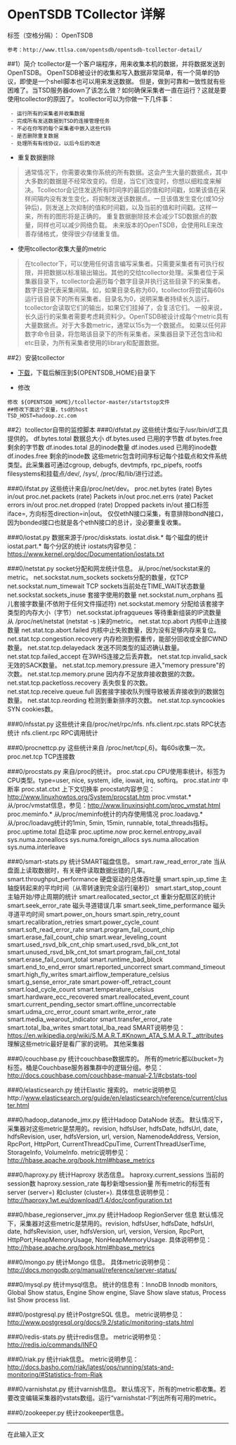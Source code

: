 # OpenTSDB TCollector 详解

标签（空格分隔）： OpenTSDB

    参考：http://www.ttlsa.com/opentsdb/opentsdb-tcollector-detail/

##1）简介
    tcollector是一个客户端程序，用来收集本机的数据，并将数据发送到OpenTSDB。
    OpenTSDB被设计的收集和写入数据非常简单，有一个简单的协议，即使是一个shell脚本也可以用来发送数据。
    但是，做到可靠和一致性就有些困难了。当TSD服务器down了该怎么做？如何确保采集者一直在运行？这就是要使用tcollector的原因了。
    tcollector可以为你做一下几件事：

     - 运行所有的采集者并收集数据
     - 完成所有发送数据到TSD的连接管理任务
     - 不必在你写的每个采集者中嵌入这些代码
     - 是否删除重复数据
     - 处理所有有线协议，以后今后的改进

- 重复数据删除

>    通常情况下，你需要收集你系统的所有数据。这会产生大量的数据点，其中大多数的数据是不经常改变的。但是，当它们改变时，你想以细粒度来解决。Tcollector会记住发送所有时间序的最后的值和时间戳，如果该值在采样间隔内没有发生变化，将抑制发送该数据点。一旦该值发生变化(或10分钟后)，则发送上次抑制的值和时间戳，以及当前的值和时间戳。这样一来，所有的图形将是正确的。
    重复数据删除技术会减少TSD数据点的数量，同样也可以减少网络负载。
    未来版本的OpenTSDB，会使用RLE来改善存储格式，使得很少存储重复值。
    
- 使用tcollector收集大量的metric

> 在tcollector下，可以使用任何语言编写采集者。只需要采集者有可执行权限，并把数据以标准输出输出。其他的交给tcollector处理。采集者位于采集器目录下，tcollector会遍历每个数字目录并执行这些目录下的采集者。数字目录代表采集间隔。如，如果目录名称为60，tcollector将尝试每60s运行该目录下的所有采集者。目录名为0，说明采集者持续长久运行。tcollector会读取它们的输出，如果它们挂掉了，会复活它们。
一般来说，长久运行的采集者需要考虑耗资料少。OpenTSDB被设计成每个metric具有大量数据点。对于大多数metric，通常以15s为一个数据点。
如果以任何非数字命令目录，将忽略该目录下的所有采集者。采集器目录下还包含lib和etc目录，为所有采集者使用的library和配置数据。

##2）安装tcollector

- [下载][1]，下载后解压到${OPENTSDB_HOME}目录下
 
- 修改
```
修改 ${OPENTSDB_HOME}/tcollector-master/startstop文件
##修改下面这个变量，tsd的host
TSD_HOST=hadoop.zc.com
```


##2）tcollector自带的监控脚本
###0/dfstat.py
这些统计类似于/usr/bin/df工具提供的。
df.bytes.total  数据总大小
df.bytes.used  已用的字节数
df.bytes.free    剩余的字节数
df.inodes.total  总的inode数量
df.inodes.used  已用的inode数
df.inodes.free  剩余的inode数
这些metric包含时间序标记每个挂载点和文件系统类型。此采集器可通过cgroup, debugfs, devtmpfs, rpc_pipefs, rootfs filesystems和挂载点/dev/, /sys/, /proc/和/lib/进行过滤。

###0/ifstat.py
这些统计来自/proc/net/dev。
proc.net.bytes    (rate) Bytes in/out
proc.net.packets  (rate) Packets in/out
proc.net.errs  (rate) Packet errors in/out
proc.net.dropped (rate) Dropped packets  in/out
接口标签iface=, 方向标签direction=in|out。 仅仅ethN接口采集，有意排除bondN接口，因为bonded接口也就是各个ethN接口的总计，没必要重复收集。

###0/iostat.py
数据来源于/proc/diskstats.
iostat.disk.*  每个磁盘的统计
iostat.part.* 每个分区的统计
iostats内容参见：https://www.kernel.org/doc/Documentation/iostats.txt

###0/netstat.py
socket分配和网龙统计信息。
从/proc/net/sockstat来的metric。
net.sockstat.num_sockets  sockets分配的数量，仅TCP
net.sockstat.num_timewait   TCP sockets当前处在TIME_WAIT状态数量
net.sockstat.sockets_inuse 套接字使用的数量
net.sockstat.num_orphans 孤儿套接字数量(不依附于任何文件描述符)
net.sockstat.memory 分配给该套接字类型的内存大小（字节）
net.sockstat.ipfragqueues 等待重新组装的IP流数量
从 /proc/net/netstat (netstat -s )来的metric。
net.stat.tcp.abort  内核中止连接数量
net.stat.tcp.abort.failed 内核中止失败数量，因为没有足够内存来复位。
net.stat.tcp.congestion.recovery 内存检测到假重传，能部分回收或全部CWND数量。
net.stat.tcp.delayedack 发送不同类型的延迟确认数量。
net.stat.tcp.failed_accept 在3WHS连接之后丢弃数。
net.stat.tcp.invalid_sack 无效的SACK数量。
net.stat.tcp.memory.pressure  进入"memory pressure"的次数。
net.stat.tcp.memory.prune  因内存不足放弃接收数据的次数。
net.stat.tcp.packetloss.recovery  丢失恢复的次数。
net.stat.tcp.receive.queue.full 因套接字接收队列慢导致被丢弃接收到的数据包数量。
net.stat.tcp.reording  检测到重新排序的次数。
net.stat.tcp.syncookies SYN cookies数。

###0/nfsstat.py
这些统计来自/proc/net/rpc/nfs.
nfs.client.rpc.stats  RPC状态统计
nfs.client.rpc  RPC调用统计

###0/procnettcp.py
这些统计来自 /proc/net/tcp{,6}。每60s收集一次。
 proc.net.tcp  TCP连接数

###0/procstats.py
来自/proc的统计。
proc.stat.cpu  CPU使用率统计。标签为CPU类型。type=user, nice, system, idle, iowait, irq, softirq。
proc.stat.intr  中断率
proc.stat.ctxt 上下文切换率
procstat内容参见：http://www.linuxhowtos.org/System/procstat.htm
proc.vmstat.*  从/proc/vmstat信息，参见：http://www.linuxinsight.com/proc_vmstat.html
proc.meminfo.* 从/proc/meminfo统计的内存使用情况
proc.loadavg.*  从/proc/loadavg统计的1min, 5min, 15min, runnable, total_threads指标。
proc.uptime.total 启动率
proc.uptime.now
proc.kernel.entropy_avail
sys.numa.zoneallocs
sys.numa.foreign_allocs
sys.numa.allocation
sys.numa.interleave

###0/smart-stats.py
统计SMART磁盘信息。
smart.raw_read_error_rate  当从盘面上读取数据时，有关硬件读取数据出错的几率。
smart.throughput_performance  硬盘驱动的总体吞吐量
smart.spin_up_time  主轴旋转起来的平均时间（从零转速到完全运行[毫秒]）
smart.start_stop_count  主轴开始/停止周期的统计
smart.reallocated_sector_ct  重新分配扇区的统计
smart.seek_error_rate 磁头寻道错误几率
smart.seek_time_performance 磁头寻道平均时间
smart.power_on_hours
smart.spin_retry_count
smart.recalibration_retries
smart.power_cycle_count
smart.soft_read_error_rate
smart.program_fail_count_chip
smart.erase_fail_count_chip
smart.wear_leveling_count
smart.used_rsvd_blk_cnt_chip
smart.used_rsvd_blk_cnt_tot
smart.unused_rsvd_blk_cnt_tot
smart.program_fail_cnt_total
smart.erase_fail_count_total
smart.runtime_bad_block
smart.end_to_end_error
smart.reported_uncorrect
smart.command_timeout
smart.high_fly_writes
smart.airflow_temperature_celsius
smart.g_sense_error_rate
smart.power-off_retract_count
smart.load_cycle_count
smart.temperature_celsius
smart.hardware_ecc_recovered
smart.reallocated_event_count
smart.current_pending_sector
smart.offline_uncorrectable
smart.udma_crc_error_count
smart.write_error_rate
smart.media_wearout_indicator
smart.transfer_error_rate
smart.total_lba_writes
smart.total_lba_read
SMART说明参见：https://en.wikipedia.org/wiki/S.M.A.R.T.#Known_ATA_S.M.A.R.T._attributes
理解这些metric最好是看厂家的说明。
其他采集器

###0/couchbase.py
统计couchbase数据库的。
所有的metric都以bucket=为标签。桶是Couchbase服务器集群中的逻辑分组。参见：http://docs.couchbase.com/couchbase-manual-2.1/#cbstats-tool

###0/elasticsearch.py
统计Elastic 搜索的。
metric说明参见http://www.elasticsearch.org/guide/en/elasticsearch/reference/current/cluster.html

###0/hadoop_datanode_jmx.py
统计Hadoop  DataNode 状态。
默认情况下，采集器对这些metric是禁用的。revision, hdfsUser, hdfsDate, hdfsUrl, date, hdfsRevision, user, hdfsVersion, url, version, NamenodeAddress, Version, RpcPort, HttpPort, CurrentThreadCpuTime, CurrentThreadUserTime, StorageInfo, VolumeInfo.
metric说明参见：http://hbase.apache.org/book.html#hbase_metrics

###0/haproxy.py
统计Haproxy 状态信息。
haproxy.current_sessions 当前的session数
haproxy.session_rate 每秒新增session量
所有metric的标签有server (server=) 和cluster (cluster=).
具体信息说明参见：http://haproxy.1wt.eu/download/1.4/doc/configuration.txt

###0/hbase_regionserver_jmx.py
统计Hadoop  RegionServer 信息
默认情况下，采集器对这些metric是禁用的。revision, hdfsUser, hdfsDate, hdfsUrl, date, hdfsRevision, user, hdfsVersion, url, version, Version, RpcPort, HttpPort,HeapMemoryUsage, NonHeapMemoryUsage.
具体说明参见：http://hbase.apache.org/book.html#hbase_metrics

###0/mongo.py
统计Mongo 信息。
具体metric说明参见：http://docs.mongodb.org/manual/reference/server-status/

###0/mysql.py
统计mysql信息。
统计的信息有：InnoDB Innodb monitors, Global Show status, Engine Show engine, Slave Show slave status, Process list Show process list.

###0/postgresql.py
统计PostgreSQL 信息。
metric说明参见：http://www.postgresql.org/docs/9.2/static/monitoring-stats.html

###0/redis-stats.py
统计redis信息。
metric说明参见：http://redis.io/commands/INFO

###0/riak.py
统计riak信息。
metric说明参见：http://docs.basho.com/riak/latest/ops/running/stats-and-monitoring/#Statistics-from-Riak

###0/varnishstat.py
统计varnish信息。
默认情况下，所有的metric都收集。若要改变编辑采集器的vstats数组。运行“varnishstat-l”列出所有可用的metric。

###0/zookeeper.py
统计zookeeper信息。



---

在此输入正文


  [1]: https://github.com/OpenTSDB/tcollector